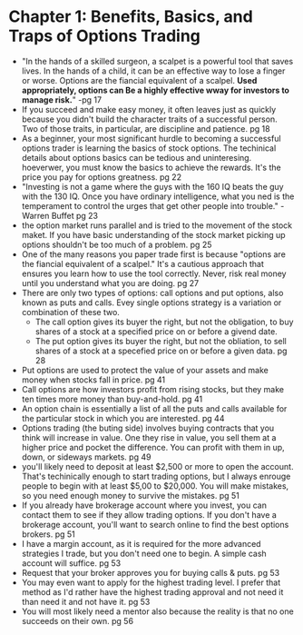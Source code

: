 # Chapter 1: Benefits, Basics, and Traps of Options Trading

- "In the hands of a skilled surgeon, a scalpet is a powerful tool that saves lives. In the hands of a child, it can be an 
effective way to lose a finger or worse. Options are the fiancial equivalent of a scalpel. **Used appropriately, options can Be a 
highly effective wway for investors to manage risk.**" -pg 17
- If you succeed and make easy money, it often leaves just as quickly because you didn't build the character traits of a successful person.
Two of those traits, in particular, are discipline and patience. pg 18
- As a beginner, your most significant hurdle to becoming a successful options trader is learning the basics of stock options. The techinical
details about options basics can be tedious and uninteresing. hoeverwer, you must know the basics to achieve the rewards.
It's the price you pay for options greatness. pg 22
- "Investing is not a game where the guys with the 160 IQ beats the guy with the 130 IQ. Once you have ordinary intelligence, what 
you ned is the temperament to control the urges that get other people into trouble." - Warren Buffet pg 23
- the option market runs parallel and is tried to the movement of the stock maket. If you have basic understanding of the stock market
picking up options shouldn't be too much of a problem. pg 25
- One of the many reasons you paper trade first is because "options are the fiancial equivalent of a scalpel."
It's a cautious approach that ensures you learn how to use the tool correctly. Never, risk real money until you understand what you are doing. pg 27
- There are only two types of options: call options and put options, also known as puts and calls. Evey single options strategy is a variation or combination of these two.
    - The call option gives its buyer the right, but not the obligation, to buy shares of a stock at a specified price on or before a givend date.
    - The put option gives its buyer the right, but not the obliation, to sell shares of a stock at a specefied price on or before a given data. pg 28
- Put options are used to protect the value of your assets and make money when stocks fall in price. pg 41
- Call options are how investors profit from rising stocks, but they make ten times more money than buy-and-hold. pg 41
- An option chain is essentially a list of all the puts and calls available for the particular stock in which you are interested. pg 44
- Options trading (the buting side) involves buying contracts that you think will increase in value. One they rise in value,
you sell them at a higher price and pocket the difference. You can profit with them in up, down, or sideways markets. pg 49
- you'll likely need to deposit at least $2,500 or more to open the account. That's techinically enough to start trading options,
but I always enrouge people to begin with at least $5,00 to $20,000. You will make mistakes, so you need enough money to survive the mistakes. pg 51
- If you already have brokerage account where you invest, you can contact them to see if they allow trading options.
If you don't have a brokerage account, you'll want to search online to find the best options brokers. pg 51
- I have a margin account, as it is required for the more advanced strategies I trade, but you don't need one to begin. A simple 
cash account will suffice. pg 53
- Request that your broker approves you for buying calls & puts. pg 53
- You may even want to apply for the highest trading level. I prefer that method as I'd rather have the highest trading approval and not 
need it than need it and not have it. pg 53
- You will most likely need a mentor also because the reality is that no one succeeds on their own. pg 56
